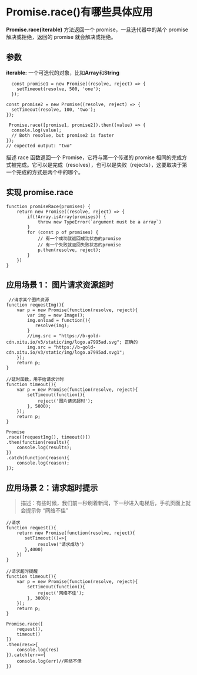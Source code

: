 # Promise.race()有哪些具体应用

**Promise.race(iterable)** 方法返回一个 promise，一旦迭代器中的某个 promise 解决或拒绝，返回的 promise 就会解决或拒绝。

## 参数

**iterable:** 一个可迭代的对象，比如**Array**和**String**

```
  const promise1 = new Promise((resolve, reject) => {
    setTimeout(resolve, 500, 'one');
  });

const promise2 = new Promise((resolve, reject) => {
  setTimeout(resolve, 100, 'two');
});

 Promise.race([promise1, promise2]).then((value) => {
  console.log(value);
  // Both resolve, but promise2 is faster
});
// expected output: "two"
```

描述 race 函数返回一个 Promise，它将与第一个传递的 promise 相同的完成方式被完成。它可以是完成（resolves），也可以是失败（rejects），这要取决于第一个完成的方式是两个中的哪个。

## 实现 promise.race

```
function promiseRace(promises) {
    return new Promise((resolve, reject) => {
        if(!Array.isArray(promises)) {
            throw new TypeError(`argument must be a array`)
        }
        for (const p of promises) {
            // 有一个成功就返回成功状态的promise
            // 有一个失败就返回失败状态的promise
            p.then(resolve, reject);
        }
    })
}
```

## 应用场景 1： 图片请求资源超时

```
 //请求某个图片资源
function requestImg(){
    var p = new Promise(function(resolve, reject){
        var img = new Image();
        img.onload = function(){
           resolve(img);
        }
        //img.src = "https://b-gold-cdn.xitu.io/v3/static/img/logo.a7995ad.svg"; 正确的
        img.src = "https://b-gold-cdn.xitu.io/v3/static/img/logo.a7995ad.svg1";
    });
    return p;
}

//延时函数，用于给请求计时
function timeout(){
    var p = new Promise(function(resolve, reject){
        setTimeout(function(){
            reject('图片请求超时');
        }, 5000);
    });
    return p;
}

Promise
.race([requestImg(), timeout()])
.then(function(results){
    console.log(results);
})
.catch(function(reason){
    console.log(reason);
});

```

## 应用场景 2：请求超时提示

> 描述：有些时候，我们前一秒刷着新闻，下一秒进入电梯后，手机页面上就会提示你 “网络不佳”

```
//请求
function request(){
    return new Promise(function(resolve, reject){
       setTimeout(()=>{
            resolve('请求成功')
       },4000)
    })
}

//请求超时提醒
function timeout(){
    var p = new Promise(function(resolve, reject){
        setTimeout(function(){
            reject('网络不佳');
        }, 3000);
    });
    return p;
}

Promise.race([
    request(),
    timeout()
])
.then(res=>{
    console.log(res)
}).catch(err=>{
    console.log(err)//网络不佳
})
```
